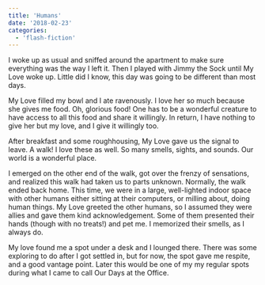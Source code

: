 ```yaml
---
title: 'Humans'
date: '2018-02-23'
categories:
  - 'flash-fiction'
---
```


I woke up as usual and sniffed around the apartment to make sure everything was
the way I left it. Then I played with Jimmy the Sock until My Love woke up.
Little did I know, this day was going to be different than most days.

<!-- truncate -->


My Love filled my bowl and I ate ravenously. I love her so much because she
gives me food. Oh, glorious food! One has to be a wonderful creature to have
access to all this food and share it willingly. In return, I have nothing to
give her but my love, and I give it willingly too.

After breakfast and some roughhousing, My Love gave us the signal to leave. A
walk! I love these as well. So many smells, sights, and sounds. Our world is a
wonderful place.

I emerged on the other end of the walk, got over the frenzy of sensations, and
realized this walk had taken us to parts unknown. Normally, the walk ended back
home. This time, we were in a large, well-lighted indoor space with other humans
either sitting at their computers, or milling about, doing human things. My Love
greeted the other humans, so I assumed they were allies and gave them kind
acknowledgement. Some of them presented their hands (though with no treats!) and
pet me. I memorized their smells, as I always do.

My love found me a spot under a desk and I lounged there. There was some
exploring to do after I got settled in, but for now, the spot gave me respite,
and a good vantage point. Later this would be one of my my regular spots during
what I came to call Our Days at the Office.

